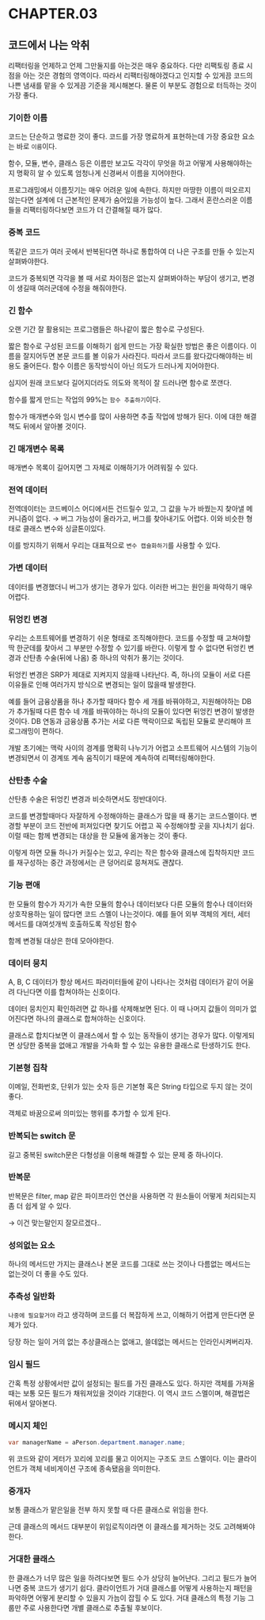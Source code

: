 
# CHAPTER.03

## 코드에서 나는 악취

리팩터링을 언제하고 언제 그만둘지를 아는것은 매우 중요하다. 다만 리팩토링 종료 시점을 아는 것은 경험의 영역이다. 따라서 리팩터링해야겠다고 인지할 수 있게끔 코드의 나쁜 냄새를 맡을 수 있게끔 기준을 제시해본다. 물론 이 부분도 경험으로 터득하는 것이 가장 좋다.

### 기이한 이름

코드는 단순하고 명료한 것이 좋다. 코드를 가장 명료하게 표현하는데 가장 중요한 요소는 바로 `이름`이다.

함수, 모듈, 변수, 클래스 등은 이름만 보고도 각각이 무엇을 하고 어떻게 사용해야하는지 명확히 알 수 있도록 엄청나게 신경써서 이름을 지어야한다.

프로그래밍에서 이름짓기는 매우 어려운 일에 속한다. 하지만 마땅한 이름이 떠오르지 않는다면 설계에 더 근본적인 문제가 숨어있을 가능성이 높다. 그래서 혼란스러운 이름들을 리팩터링하다보면 코드가 더 간결해질 때가 많다.

### 중복 코드

똑같은 코드가 여러 곳에서 반복된다면 하나로 통합하여 더 나은 구조를 만들 수 있는지 살펴봐야한다.

코드가 중복되면 각각을 볼 때 서로 차이점은 없는지 살펴봐야하는 부담이 생기고, 변경이 생길때 여러군데에 수정을 해줘야한다.

### 긴 함수

오랜 기간 잘 활용되는 프로그램들은 하나같이 짧은 함수로 구성된다.

짧은 함수로 구성된 코드를 이해하기 쉽게 만드는 가장 확실한 방법은 좋은 이름이다. 이름을 잘지어두면 본문 코드를 볼 이유가 사라진다. 따라서 코드를 왔다갔다해야하는 비용도 줄어든다. 함수 이름은 동작방식이 아닌 의도가 드러나게 지어야한다.

심지어 원래 코드보다 길어지더라도 의도와 목적이 잘 드러나면 함수로 쪼갠다.

함수를 짧게 만드는 작업의 99%는 `함수 추출하기`이다.

함수가 매개변수와 임시 변수를 많이 사용하면 추출 작업에 방해가 된다. 이에 대한 해결책도 뒤에서 알아볼 것이다.

### 긴 매개변수 목록

매개변수 목록이 길어지면 그 자체로 이해하기가 어려워질 수 있다.

### 전역 데이터

전역데이터는 코드베이스 어디에서든 건드릴수 있고, 그 값을 누가 바꿨는지 찾아낼 메커니즘이 없다. → 버그 가능성이 올라가고, 버그를 찾아내기도 어렵다. 이와 비슷한 형태로 클래스 변수와 싱글톤이있다.

이를 방지하기 위해서 우리는 대표적으로 `변수 캡슐화하기`를 사용할 수 있다.

### 가변 데이터

데이터를 변경했더니 버그가 생기는 경우가 있다. 이러한 버그는 원인을 파악하기 매우 어렵다.

### 뒤엉킨 변경

우리는 소프트웨어를 변경하기 쉬운 형태로 조직해야한다. 코드를 수정할 때 고쳐야할 딱 한군데를 찾아서 그 부분만 수정할 수 있기를 바란다. 이렇게 할 수 없다면 뒤엉킨 변경과 산탄총 수술(뒤에 나옴) 중 하나의 악취가 풍기는 것이다.

뒤엉킨 변경은 SRP가 제대로 지켜지지 않을때 나타난다. 즉, 하나의 모듈이 서로 다른 이유들로 인해 여러가지 방식으로 변경되는 일이 많을때 발생한다.

예를 들어 금융상품을 하나 추가할 때마다 함수 세 개를 바꿔야하고, 지원해야하는 DB가 추가될때 다른 함수 네 개를 바꿔야하는 하나의 모듈이 있다면 뒤엉킨 변경이 발생한 것이다. DB 연동과 금융상품 추가는 서로 다른 맥락이므로 독립된 모듈로 분리해야 프로그래밍이 편하다.

개발 초기에는 맥락 사이의 경계를 명확히 나누기가 어렵고 소프트웨어 시스템의 기능이 변경되면서 이 경계또 계속 움직이기 때문에 계속하여 리팩터링해야한다.

### 산탄총 수술

산탄총 수술은 뒤엉킨 변경과 비슷하면서도 정반대이다.

코드를 변경할때마다 자잘하게 수정해야하는 클래스가 많을 때 풍기는 코드스멜이다. 변경할 부분이 코드 전반에 퍼져있다면 찾기도 어렵고 꼭 수정해야할 곳을 지나치기 쉽다. 이럴 때는 함께 변경되는 대상을 한 모듈에 옮겨놓는 것이 좋다.

이렇게 하면 모듈 하나가 커질수는 있고, 우리는 작은 함수와 클래스에 집착하지만 코드를 재구성하는 중간 과정에서는 큰 덩어리로 뭉쳐져도 괜찮다.

### 기능 편애

한 모듈의 함수가 자기가 속한 모듈의 함수나 데이터보다 다른 모듈의 함수나 데이터와 상호작용하는 일이 많다면 코드 스멜이 나는것이다. 예를 들어 외부 객체의 게터, 세터 메서드를 대여섯개씩 호출하도록 작성된 함수

함께 변경될 대상은 한데 모아야한다.

### 데이터 뭉치

A, B, C 데이터가 항상 메서드 파라미터들에 같이 나타나는 것처럼 데이터가 같이 어울려 다닌다면 이를 합쳐야하는 신호이다.

데이터 뭉치인지 확인하려면 값 하나를 삭제해보면 된다. 이 때 나머지 값들이 의미가 없어진다면 하나의 클래스로 합쳐야하는 신호이다.

클래스로 합치다보면 이 클래스에서 할 수 있는 동작들이 생기는 경우가 많다. 이렇게되면 상당한 중복을 없애고 개발을 가속화 할 수 있는 유용한 클래스로 탄생하기도 한다.

### 기본형 집착

이메일, 전화번호, 단위가 있는 숫자 등은 기본형 혹은 String 타입으로 두지 않는 것이 좋다.

객체로 바꿈으로써 의미있는 행위를 추가할 수 있게 된다.

### 반복되는 switch 문

길고 중복된 switch문은 다형성을 이용해 해결할 수 있는 문제 중 하나이다.

### 반복문

반복문은 filter, map 같은 파이프라인 연산을 사용하면 각 원소들이 어떻게 처리되는지 좀 더 쉽게 알 수 있다.

→ 이건 맞는말인지 잘모르겠다..

### 성의없는 요소

하나의 메서드만 가지는 클래스나 본문 코드를 그대로 쓰는 것이나 다름없는 메서드는 없는것이 더 좋을 수도 있다.

### 추측성 일반화

`나중에 필요할거야` 라고 생각하며 코드를 더 복잡하게 쓰고, 이해하기 어렵게 만든다면 문제가 있다.

당장 하는 일이 거의 없는 추상클래스는 없애고, 쓸데없는 메서드는 인라인시켜버리자.

### 임시 필드

간혹 특정 상황에서만 값이 설정되는 필드를 가진 클래스도 있다. 하지만 객체를 가져올때는 보통 모든 필드가 채워져있을 것이라 기대한다. 이 역시 코드 스멜이며, 해결법은 뒤에서 알아본다.

### 메시지 체인

```java
var managerName = aPerson.department.manager.name;
```

위 코드와 같이 게터가 꼬리에 꼬리를 물고 이어지는 구조도 코드 스멜이다. 이는 클라이언트가 객체 네비게이션 구조에 종속됐음을 의미한다.

### 중개자

보통 클래스가 맡은일을 전부 하지 못할 때 다른 클래스로 위임을 한다.

근데 클래스의 메서드 대부분이 위임로직이라면 이 클래스를 제거하는 것도 고려해봐야한다.

### 거대한 클래스

한 클래스가 너무 많은 일을 하려다보면 필드 수가 상당히 늘어난다. 그리고 필드가 늘어나면 중복 코드가 생기기 쉽다. 클라이언트가 거대 클래스를 어떻게 사용하는지 패턴을 파악하면 어떻게 분리할 수 있을지 가늠이 잡힐 수 도 있다. 거대 클래스의 특정 기능 그룹만 주로 사용한다면 개별 클래스로 추출될 후보이다.